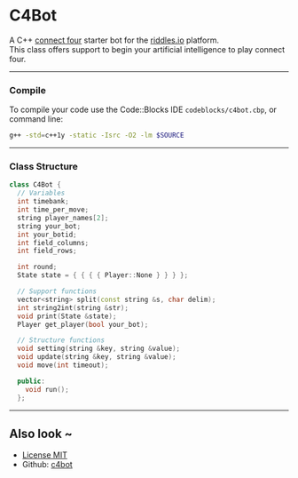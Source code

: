 # C4Bot

A C++ [connect four](https://playground.riddles.io/competitions/four-in-a-row) starter bot for the [riddles.io](https://www.riddles.io) platform.    
This class offers support to begin your artificial intelligence to play connect four.    
    
----

### Compile
    
To compile your code use the Code::Blocks IDE `codeblocks/c4bot.cbp`, or command line:    
    

```sh
g++ -std=c++1y -static -Isrc -O2 -lm $SOURCE
```
    
----

### Class Structure

```cpp
class C4Bot {
  // Variables
  int timebank;
  int time_per_move;
  string player_names[2];
  string your_bot;
  int your_botid;
  int field_columns;
  int field_rows;

  int round;
  State state = { { { { Player::None } } } };

  // Support functions
  vector<string> split(const string &s, char delim);
  int string2int(string &str);
  void print(State &state);
  Player get_player(bool your_bot);

  // Structure functions
  void setting(string &key, string &value);
  void update(string &key, string &value);
  void move(int timeout);

  public:
    void run();
  };
```
    
----
   
## Also look ~
    
* [License MIT](https://opensource.org/licenses/MIT)
* Github: [c4bot](https://github.com/afvanwoudenberg/c4bot)
